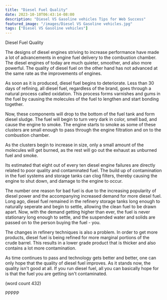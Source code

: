 ```yaml
---
title: "Diesel Fuel Quality"
date: 2023-10-10T06:43:14-08:00
description: "Diesel VS Gasoline vehicles Tips for Web Success"
featured_image: "/images/Diesel VS Gasoline vehicles.jpg"
tags: ["Diesel VS Gasoline vehicles"]
---
```


Diesel Fuel Quality

The designs of diesel engines striving to increase
performance have made a lot of advancements in engine
fuel delivery to the combustion chamber.  The diesel
engines of today are much quieter, smoother, and
also more powerful.  The quality of diesel fuel on 
the other hand has not advanced at the same rate as
the improvements of engines.

As soon as it is produced, diesel fuel begins to
deteriorate.  Less than 30 days of refining, all 
diesel fuel, regardless of the brand, goes through a
natural process called oxidation.  This process forms
varnishes and gums in the fuel by causing the 
molecules of the fuel to lengthen and start bonding
together.

Now, these components will drop to the bottom of the
fuel tank and form diesel sludge.  The fuel will
begin to turn very dark in color, smell bad, and
cause the engine to smoke.  The engine starts to 
smoke as some of these clusters are small enough to
pass through the engine filtration and on to the 
combustion chamber.

As the clusters begin to increase in size, only a
small amount of the molecules will get burned, as 
the rest will go out the exhaust as unburned fuel
and smoke.  

Its estimated that eight out of every ten diesel
engine failures are directly related to poor quality
and contaminated fuel.  The build up of contamination
in the fuel systems and storage tanks can clog 
filters, thereby causing the engine to shut down,
and damage to the engine to occur.

The number one reason for bad fuel is due to the
increasing popularity of diesel power and the 
accompanying increased demand for more diesel fuel.
Long ago, diesel fuel remained in the refinery 
storage tanks long enough to naturally seperate and
begin to settle, allowing the clean fuel to be 
drawn apart.  Now, with the demand getting higher
than ever, the fuel is never stationary long enough
to settle, and the suspended water and solids are
passed on to the person buying the fuel - you.

The changes in refinery techniques is also a 
problem.  In order to get more products, diesel 
fuel is being refined for more marginal portions of
the crude barrel.  This results in a lower grade
product that is thicker and also contains a lot 
more contamination.

As time continues to pass and technology gets better
and better, one can only hope that the quality of
diesel fuel improves.  As it stands now, the quality
isn't good at all.  If you run diesel fuel, all 
you can basically hope for is that the fuel you
are getting isn't contaminated.

(word count 432)

PPPPP

